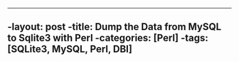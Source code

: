 ----
-layout: post
-title: Dump the Data from MySQL to Sqlite3 with Perl
-categories: [Perl]
-tags: [SQLite3, MySQL, Perl, DBI]
----


